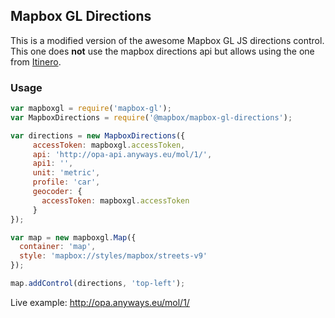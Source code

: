 Mapbox GL Directions
---

This is a modified version of the awesome Mapbox GL JS directions control. This one does **not** use the mapbox directions api but allows using the one from [Itinero](http://itinero.tech).

### Usage

```javascript
var mapboxgl = require('mapbox-gl');
var MapboxDirections = require('@mapbox/mapbox-gl-directions');

var directions = new MapboxDirections({
     accessToken: mapboxgl.accessToken, 
     api: 'http://opa-api.anyways.eu/mol/1/',
     api1: '',
     unit: 'metric',
     profile: 'car',
     geocoder: {
       accessToken: mapboxgl.accessToken
     }
});

var map = new mapboxgl.Map({
  container: 'map',
  style: 'mapbox://styles/mapbox/streets-v9'
});

map.addControl(directions, 'top-left');
```

Live example: http://opa.anyways.eu/mol/1/

